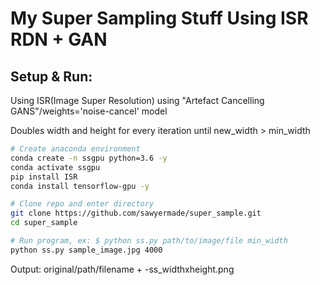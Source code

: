 # My Super Sampling Stuff Using ISR RDN + GAN
## Setup & Run:
Using ISR(Image Super Resolution) using "Artefact Cancelling GANS"/weights='noise-cancel' model

Doubles width and height for every iteration until new_width > min_width
```bash
# Create anaconda environment
conda create -n ssgpu python=3.6 -y
conda activate ssgpu
pip install ISR
conda install tensorflow-gpu -y

# Clone repo and enter directory
git clone https://github.com/sawyermade/super_sample.git 
cd super_sample

# Run program, ex: $ python ss.py path/to/image/file min_width
python ss.py sample_image.jpg 4000
```
Output: original/path/filename + -ss_widthxheight.png
